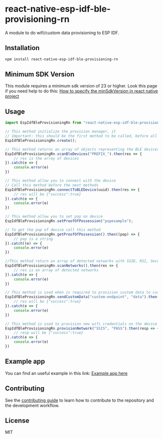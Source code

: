 # react-native-esp-idf-ble-provisioning-rn

A module to do wifi/custom data provisioning to ESP IDF.

## Installation

```sh
npm install react-native-esp-idf-ble-provisioning-rn
```

## Minimum SDK Version

This module requires a minimum sdk version of 23 or higher. Look this page if you need help to do this:
[How to specify the minSdkVersion in react native project
](https://stackoverflow.com/questions/51503218/how-to-specify-the-minsdkversion-in-react-native-project)

## Usage

```js
import EspIdfBleProvisioningRn from "react-native-esp-idf-ble-provisioning-rn";

// This method initialize the provision manager, it
// Important: this should be the first method to be called, before all others
EspIdfBleProvisioningRn.create();

// This method returns an array of objects representing the BLE devices detected by the phone
EspIdfBleProvisioningRn.scanBleDevices("PREFIX_").then(res => {
    // res is the array of devices
}).catch(e => {
    console.error(e)
})

// This method allow you to connect with the device
// Call this method before the next methods
EspIdfBleProvisioningRn.connectToBLEDevice(uuid).then(res => {
    // res will be {"success":true}
}).catch(e => {
    console.error(e)
})

// This method allow you to set pop on device
EspIdfBleProvisioningRn.setProofOfPossession("popexample");

// To get the pop of device call this method
EspIdfBleProvisioningRn.getProofOfPossession().then((pop) => {
    // pop is a string
}).catch((e) => {
    console.error(e)
})

//This method return an array of detected networks with SSID, RSI, Security type and Password (often empty)
EspIdfBleProvisioningRn.scanNetworks().then(res => {
    // res is an array of detected networks
}).catch(e => {
    console.error(e)
})

// This method is used when is required to provision custom data to custom endpoints
EspIdfBleProvisioningRn.sendCustomData("custom-endpoint", "data").then(resp => {
    // res will be {"success":true}
}).catch(e => {
    console.error(e)
})

// This method is used to provision new wifi credentials on the device
EspIdfBleProvisioningRn.provisionNetwork("SSIS", "PASS").then(resp => {
    // resp will be {"success":true}
}).catch(e => {
    console.error(e)
})

```

## Example app

You can find an useful example in this link: [Example app here](https://github.com/manbomb/esp-idf-ble-provisioning-rn/tree/master/example)

## Contributing

See the [contributing guide](CONTRIBUTING.md) to learn how to contribute to the repository and the development workflow.

## License

MIT

